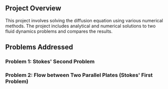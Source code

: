 
## Project Overview

This project involves solving the diffusion equation using various numerical methods. The project includes analytical and numerical solutions to two fluid dynamics problems and compares the results.

## Problems Addressed

### Problem 1: Stokes' Second Problem


### Problem 2: Flow between Two Parallel Plates (Stokes' First Problem)
